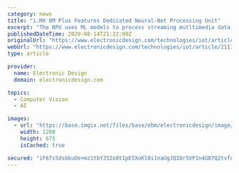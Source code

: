 ```yaml
---
category: news
title: "i.MX 8M Plus Features Dedicated Neural-Net Processing Unit"
excerpt: "The NPU uses ML models to process streaming mutltimedia data. This allows the i.MX 8M Plus to manage chores like object recognition for public safety, industrial machine vision, robotics ..."
publishedDateTime: 2020-08-14T21:22:00Z
originalUrl: "https://www.electronicdesign.com/technologies/iot/article/21119867/imx-8m-plus-features-dedicated-neuralnet-processing-unit"
webUrl: "https://www.electronicdesign.com/technologies/iot/article/21119867/imx-8m-plus-features-dedicated-neuralnet-processing-unit"
type: article

provider:
  name: Electronic Design
  domain: electronicdesign.com

topics:
  - Computer Vision
  - AI

images:
  - url: "https://base.imgix.net/files/base/ebm/electronicdesign/image/2020/01/CES_NXP_iMX8Mplus_Promo.5e13c52cbcac8.png?auto=format&fit=max&w=1200"
    width: 1200
    height: 675
    isCached: true

secured: "iF67sSdsbbuOe+mz1tbYJ52o8tIpESXoKl0i1naUgJQI8r5VP1n4G07Q2tvfo9vVXOQjdLu3r/mS2apVOwrNxf5k42G2xAK0gWQgg+PwmK21vUB9b2IJKlhVsv5Cw5PrW6WqSb1VRnb9WyhOBQcffRaKC3aSCXRIkADX++neAWRVcXZAWjbwHyCofZEJ/C+6N0Hposh97lGnI3G/nFVyxtZlPWMmiHhFQtj52wh4K6xYWSTPxdtgPKJZinK6r9XZmnVERPuDVtEdAVRItSKVoN+qvRZBeDzRHf8Xk8xT806qeTFrKmdktZmqNJkHgQd9B1igNeSgs5YUZOpRKrNhwmgCPdRe05O4XIp/RS53JEA=;A0C0LFjKNSLnO2b52XUacg=="
---
```


